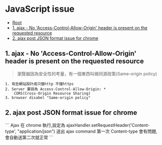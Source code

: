 # JavaScript issue

*   [Root](../README.md)
*   [1. ajax - No 'Access-Control-Allow-Origin' header is present on the requested resource](#a1)
*   [2. ajax post JSON format issue for chrome](#a2)

<h2 id="a1">1. ajax - No 'Access-Control-Allow-Origin' header is present on the requested resource</h2>

>	瀏覽器因為安全性的考量，有一個東西叫做同源政策(Same-origin policy)
```
1. 有些網站設計成只擋http 不擋https
2. Server 要設為 Access-Control-Allow-Origin: *
    CORS(Cross-Origin Resource Sharing)
3. browser disabel "Same-origin policy"
```

<h2 id="a2">2. ajax post JSON format issue for chrome</h2>
```
Ajax 在 chrome 執行,設定為 ajaxHandler.setRequestHeader('Content-type', "application/json")
送出 ajax command 第一次 Content-type 會有問題,會自動送第二次就正常 
```


